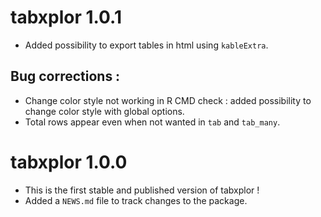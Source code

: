 # tabxplor 1.0.1
* Added possibility to export tables in html using `kableExtra`.

## Bug corrections :
* Change color style not working in R CMD check : added possibility to change color style with global options. 
* Total rows appear even when not wanted in `tab` and `tab_many`.



# tabxplor 1.0.0
* This is the first stable and published version of tabxplor !
* Added a `NEWS.md` file to track changes to the package.


